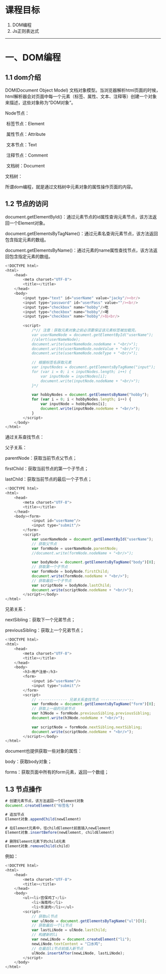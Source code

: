 # 课程目标

1.  DOM编程
2.  Js正则表达式

---

# 一、DOM编程

## 1.1 dom介绍

DOM(Document Object Model) 文档对象模型。当浏览器解析html页面的时候，html解析器会对页面中每一个元素（标签、属性、文本、注释等）创建一个对象来描述，这些对象称为“DOM对象”。

Node节点：

​	标签节点：Element

​	属性节点：Attribute

​	文本节点：Text

​	注释节点：Comment

​	文档树：Document



文档树：

所谓dom编程，就是通过文档树中元素对象的属性操作页面的内容。



## 1.2 节点的访问

document.getElementById()：通过元素节点的id属性查询元素节点，该方法返回一个Element对象。

document.getElementsByTagName()：通过元素名查询元素节点，该方法返回包含指定元素的数组。

document.getElementsByName()：通过元素的name属性查找节点，该方法返回包含指定元素的数组。

```javascript
<!DOCTYPE html>
<html>
	<head>
		<meta charset="UTF-8">
		<title></title>
	</head>
	<body>
		<input type="text" id="userName" value="jacky"/><br/>
		<input type="password" id="userPass" value=""/><br/>
		<input type="checkbox" name="hobby"/>吃
		<input type="checkbox" name="hobby"/>喝
		<input type="checkbox" name="hobby"/>玩<br/>
		
		<script>
			/*// 注意：获取元素对象之前必须要保证该元素标签被加载完。
			var userNameNode = document.getElementById("userName");
			//alert(userNameNode);
			document.write(userNameNode.nodeName + "<br/>");
			document.write(userNameNode.nodeValue + "<br/>");
			document.write(userNameNode.nodeType + "<br/>");
			
			// 根据标签名获取元素
			var inputNodes = document.getElementsByTagName("input");
			for (var i = 0; i < inputNodes.length; i++) {
				var inputNode = inputNodes[i];
				document.write(inputNode.nodeName + "<br/>");
			}*/
			
			var hobbyNodes = document.getElementsByName("hobby");
			for (var i = 0; i < hobbyNodes.length; i++) {
				var inputNode = hobbyNodes[i];
				document.write(inputNode.nodeName + "<br/>");
			}
		</script>
	</body>
</html>

```

通过关系查找节点：

父子关系：

parentNode：获取当前节点父节点；

firstChild：获取当前节点的第一个子节点；

lastChild：获取当前节点的最后一个子节点；

```javascript
<!DOCTYPE html>
<html>
	<head>
		<meta charset="UTF-8">
		<title></title>
	</head>
	<body><form>
			<input id="userName"/>
			<input type="submit"/>
		</form>
		<script>
			var userNameNode = document.getElementById("userName");
			// 获取父节点
			var formNode = userNameNode.parentNode;
			//document.write(formNode.nodeName + "<br/>");
			
			var bodyNode = document.getElementsByTagName("body")[0];
			// 获取第一个子节点
			var formNode = bodyNode.firstChild;
			document.write(formNode.nodeName + "<br/>");
			// 获取最后一个子节点
			var scriptNode = bodyNode.lastChild;
			document.write(scriptNode.nodeName + "<br/>");
		</script></body>
</html>

```

兄弟关系：

nextSibling：获取下一个兄弟节点；

previousSibling：获取上一个兄弟节点；

```javascript
<!DOCTYPE html>
<html>
	<head>
		<meta charset="UTF-8">
		<title></title>
	</head>
	<body>
		<h3>用户注册</h3>
		<form>
			<input id="userName"/>
			<input type="submit"/>
		</form>
		<script>
			// ------------- 兄弟关系查找节点 ---------------
			var formNode = document.getElementsByTagName("form")[0];
			// 获取上一级的兄弟节点
			var h3Node = formNode.previousSibling.previousSibling;
			document.write(h3Node.nodeName + "<br/>");
			
			var scriptNode = formNode.nextSibling.nextSibling;
			document.write(scriptNode.nodeName + "<br/>");
		</script></body>
</html>
```

document也提供获取一些对象的属性：

body：获取body对象；

forms：获取页面中所有的form元素，返回一个数组；

## 1.3 节点操作

```javascript
# 创建元素节点，该方法返回一个Element对象
document.createElement("标签名")

# 追加节点
Element对象.appendChild(newElement)

# 在Element元素中，往childElement前面插入newElement
Element对象.insertBefore(newElement, childElement)

# 删除Element元素下的child元素
Element对象.removeChild(child)
```

例如：

```javascript
<!DOCTYPE html>
<html>
	<head>
		<meta charset="UTF-8">
		<title></title>
	</head>
	<body>
		<ul><li>宫保鸡丁</li>
			<li>海南鸡</li>
			<li>东波肉</li></ul>
		<script>
			// 获取ul节点
			var ulNode = document.getElementsByTagName("ul")[0];
			// 获取最后一个li节点
			var lastLiNode = ulNode.lastChild;
			// 构建新的li
			var newLiNode = document.createElement("li");
			newLiNode.textContent = "口水鸡";
			// 在最后li节点前插入新节点
			ulNode.insertAfter(newLiNode, lastLiNode);
		</script>
	</body>
</html>
```











